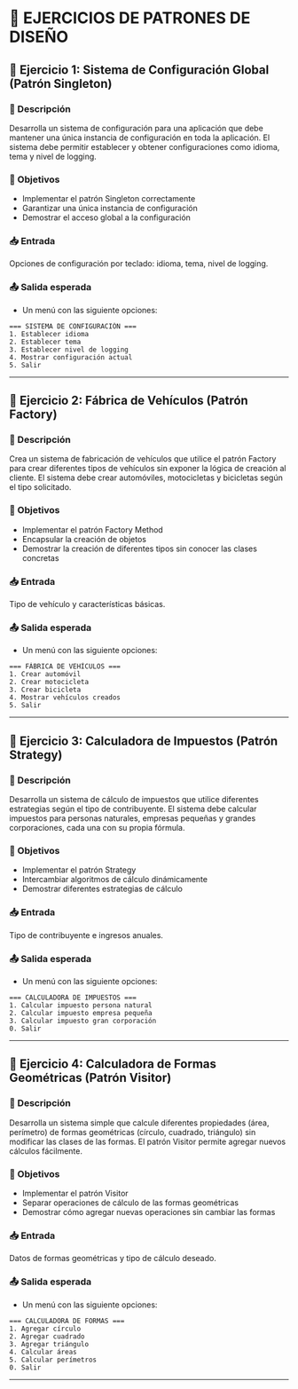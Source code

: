 # 🎯 EJERCICIOS DE PATRONES DE DISEÑO

## 🧪 Ejercicio 1: Sistema de Configuración Global (Patrón Singleton)

### 📝 Descripción
Desarrolla un sistema de configuración para una aplicación que debe mantener una única instancia de configuración en toda la aplicación. El sistema debe permitir establecer y obtener configuraciones como idioma, tema y nivel de logging.

### 🎯 Objetivos
- Implementar el patrón Singleton correctamente
- Garantizar una única instancia de configuración
- Demostrar el acceso global a la configuración

### 📥 Entrada
Opciones de configuración por teclado: idioma, tema, nivel de logging.

### 📤 Salida esperada
- Un menú con las siguiente opciones:
```
=== SISTEMA DE CONFIGURACIÓN ===
1. Establecer idioma
2. Establecer tema
3. Establecer nivel de logging
4. Mostrar configuración actual
5. Salir
```

---

## 🧪 Ejercicio 2: Fábrica de Vehículos (Patrón Factory)

### 📝 Descripción
Crea un sistema de fabricación de vehículos que utilice el patrón Factory para crear diferentes tipos de vehículos sin exponer la lógica de creación al cliente. El sistema debe crear automóviles, motocicletas y bicicletas según el tipo solicitado.

### 🎯 Objetivos
- Implementar el patrón Factory Method
- Encapsular la creación de objetos
- Demostrar la creación de diferentes tipos sin conocer las clases concretas

### 📥 Entrada
Tipo de vehículo y características básicas.

### 📤 Salida esperada
- Un menú con las siguiente opciones:
```
=== FÁBRICA DE VEHÍCULOS ===
1. Crear automóvil
2. Crear motocicleta
3. Crear bicicleta
4. Mostrar vehículos creados
5. Salir
```

---

## 🧪 Ejercicio 3: Calculadora de Impuestos (Patrón Strategy)

### 📝 Descripción
Desarrolla un sistema de cálculo de impuestos que utilice diferentes estrategias según el tipo de contribuyente. El sistema debe calcular impuestos para personas naturales, empresas pequeñas y grandes corporaciones, cada una con su propia fórmula.

### 🎯 Objetivos
- Implementar el patrón Strategy
- Intercambiar algoritmos de cálculo dinámicamente
- Demostrar diferentes estrategias de cálculo

### 📥 Entrada
Tipo de contribuyente e ingresos anuales.

### 📤 Salida esperada
- Un menú con las siguiente opciones:
```
=== CALCULADORA DE IMPUESTOS ===
1. Calcular impuesto persona natural
2. Calcular impuesto empresa pequeña
3. Calcular impuesto gran corporación
0. Salir
```

---

## 🧪 Ejercicio 4: Calculadora de Formas Geométricas (Patrón Visitor)

### 📝 Descripción
Desarrolla un sistema simple que calcule diferentes propiedades (área, perímetro) de formas geométricas (círculo, cuadrado, triángulo) sin modificar las clases de las formas. El patrón Visitor permite agregar nuevos cálculos fácilmente.

### 🎯 Objetivos
- Implementar el patrón Visitor
- Separar operaciones de cálculo de las formas geométricas
- Demostrar cómo agregar nuevas operaciones sin cambiar las formas

### 📥 Entrada
Datos de formas geométricas y tipo de cálculo deseado.

### 📤 Salida esperada
- Un menú con las siguiente opciones:
```
=== CALCULADORA DE FORMAS ===
1. Agregar círculo
2. Agregar cuadrado
3. Agregar triángulo
4. Calcular áreas
5. Calcular perímetros
0. Salir
```

---

